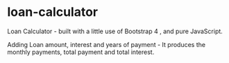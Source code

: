 # loan-calculator
Loan Calculator - built with a little use of Bootstrap 4 , and pure JavaScript. 

Adding Loan amount, interest and years of payment - It produces the monthly payments, total payment and total interest.
